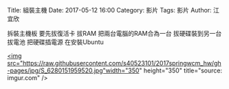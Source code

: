 Title:  組裝主機
Date: 2017-05-12 16:00 
Category: 影片
Tags: 影片
Author: 江宜欣 

拆裝主機板
要先拔復活卡
拔RAM 把兩台電腦的RAM合為一台
拔硬碟裝到另一台
拔電池
把硬碟插電源 
在安裝Ubuntu

<a href="https://raw.githubusercontent.com/s40523101/2017springwcm_hw/gh-pages/jpg/S_6280151959520.jpg"><img src="https://raw.githubusercontent.com/s40523101/2017springwcm_hw/gh-pages/jpg/S_6280151959520.jpg"width="350" height="350" title="source: imgur.com" /></a>